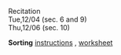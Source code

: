 
<div class="recitation">
<div class="column_date">
<p markdown="block">
Recitation  <br>
Tue,12/04 (sec. 6 and 9)<br>
Thu,12/06 (sec. 10)
</p>
</div>

<div class="column_recitation">
<p markdown="block">

<!--
__Sorting__

-->
__Sorting__ [instructions](https://goo.gl/YZRxmk) ,
[worksheet](https://goo.gl/aJ7qJv)





</p>
</div>

</div>
